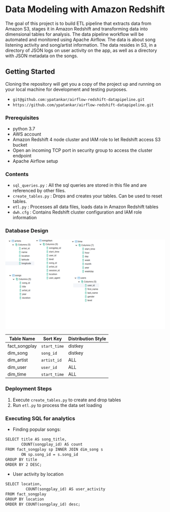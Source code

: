 # Data Modeling with Amazon Redshift

The goal of this project is to build ETL pipeline that extracts data from Amazon S3, stages it in Amazon Redshift and transforming data into dimensional tables for analysis. The data pipeline workflow will be automated and monitored using Apache Airflow. The data is about song listening activity and song/artist information. The data resides in S3, in a directory of JSON logs on user activity on the app, as well as a directory with JSON metadata on the songs. 

## Getting Started

Cloning the repository will get you a copy of the project up and running on your local machine for development and testing purposes. 

- `git@github.com:ypatankar/airflow-redshift-datapipeline.git`
- `https://github.com/ypatankar/airflow-redshift-datapipeline.git`

### Prerequisites

* python 3.7
* AWS account
* Amazon Redshift 4 node cluster and IAM role to let Redshift access S3 bucket
* Open an incoming TCP port in security group to access the cluster endpoint
* Apache Airflow setup

### Contents

* `sql_queries.py` : All the sql queries are stored in this file and are referenced by other files.
* `create_tables.py` : Drops and creates your tables. Can be used to reset tables.
* `etl.py` : Processes all data files, loads data in Amazon Redshift tables
* `dwh.cfg` : Contains Redshift cluster configuration and IAM role information

### Database Design
![alt text](https://github.com/ypatankar/PostgreETL/blob/master/Database%20Structure.png)

Table Name | Sort Key | Distribution Style
--- | --- | ---
fact_songplay | `start_time` | distkey
dim_song | `song_id` | distkey
dim_artist | `artist_id` | ALL
dim_user | `user_id` | ALL
dim_time | `start_time` | ALL

### Deployment Steps
1. Execute `create_tables.py` to create and drop tables
3. Run `etl.py` to process the data set loading

### Executing SQL for analytics
* Finding popular songs:
```
SELECT title AS song_title, 
       COUNT(songplay_id) AS count
FROM fact_songplay sp INNER JOIN dim_song s
       ON sp.song_id = s.song_id
GROUP BY title
ORDER BY 2 DESC;
```


* User activity by location
```
SELECT location, 
         COUNT(songplay_id) AS user_activity
FROM fact_songplay
GROUP BY location
ORDER BY COUNT(songplay_id) desc;
```